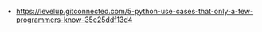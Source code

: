 

- <https://levelup.gitconnected.com/5-python-use-cases-that-only-a-few-programmers-know-35e25ddf13d4>
